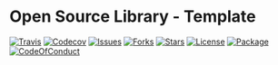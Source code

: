 # Open Source Library - Template

[![Travis](https://img.shields.io/travis/KaiWedekind/opensource-template.svg)]()
[![Codecov](https://img.shields.io/codecov/c/github/KaiWedekind/opensource-template.svg)]()
[![Issues](https://img.shields.io/github/issues/KaiWedekind/opensource-template.svg)](https://github.com/KaiWedekind/opensource-template/issues)
[![Forks](https://img.shields.io/github/forks/KaiWedekind/opensource-template.svg)](https://github.com/KaiWedekind/opensource-template/network)
[![Stars](https://img.shields.io/github/stars/KaiWedekind/opensource-template.svg)](https://github.com/KaiWedekind/opensource-template/stargazers)
[![License](https://img.shields.io/badge/license-MIT-blue.svg)](https://raw.githubusercontent.com/KaiWedekind/opensource-template/master/LICENSE)
[![Package](https://img.shields.io/badge/npm-5.0.3-blue.svg)](package)
[![CodeOfConduct](https://img.shields.io/badge/code%20of-conduct-ff69b4.svg)]()